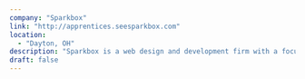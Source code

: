 ```yaml
---
company: "Sparkbox"
link: "http://apprentices.seesparkbox.com"
location:
  - "Dayton, OH"
description: "Sparkbox is a web design and development firm with a focus on creating web experiences that embody response web design principles."
draft: false
---
```

